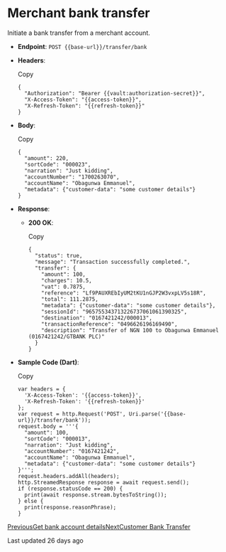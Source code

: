 # Merchant bank transfer

Initiate a bank transfer from a merchant account.

*   **Endpoint**: `POST {{base-url}}/transfer/bank`
    
*   **Headers**:
    
    Copy
    
    ```
    {
      "Authorization": "Bearer {{vault:authorization-secret}}",
      "X-Access-Token": "{{access-token}}",
      "X-Refresh-Token": "{{refresh-token}}"
    }
    ```
    
*   **Body**:
    
    Copy
    
    ```
    {
      "amount": 220,
      "sortCode": "000023",
      "narration": "Just kidding",
      "accountNumber": "1700263070",
      "accountName": "Obagunwa Emmanuel",
      "metadata": {"customer-data": "some customer details"}
    }
    ```
    
*   **Response**:
    
    *   **200 OK**:
        
        Copy
        
        ```
        {
          "status": true,
          "message": "Transaction successfully completed.",
          "transfer": {
            "amount": 100,
            "charges": 10.5,
            "vat": 0.7875,
            "reference": "Lf9PAUXREbIyUM2tKU1nGJP2W3vxpLV5s18R",
            "total": 111.2875,
            "metadata": {"customer-data": "some customer details"},
            "sessionId": "965755343713226737061061390325",
            "destination": "0167421242/000013",
            "transactionReference": "0496626196169490",
            "description": "Transfer of NGN 100 to Obagunwa Emmanuel (0167421242/GTBANK PLC)"
          }
        }
        ```
        
    
*   **Sample Code (Dart)**:
    
    Copy
    
    ```
    var headers = {
      'X-Access-Token': '{{access-token}}',
      'X-Refresh-Token': '{{refresh-token}}'
    };
    var request = http.Request('POST', Uri.parse('{{base-url}}/transfer/bank'));
    request.body = '''{
      "amount": 100,
      "sortCode": "000013",
      "narration": "Just kidding",
      "accountNumber": "0167421242",
      "accountName": "Obagunwa Emmanuel",
      "metadata": {"customer-data": "some customer details"}
    }''';
    request.headers.addAll(headers);
    http.StreamedResponse response = await request.send();
    if (response.statusCode == 200) {
      print(await response.stream.bytesToString());
    } else {
      print(response.reasonPhrase);
    }
    ```
    

[PreviousGet bank account details](/xpress-wallet-api/merchant/transfer/get-bank-account-details)[NextCustomer Bank Transfer](/xpress-wallet-api/merchant/transfer/customer-bank-transfer)

Last updated 26 days ago